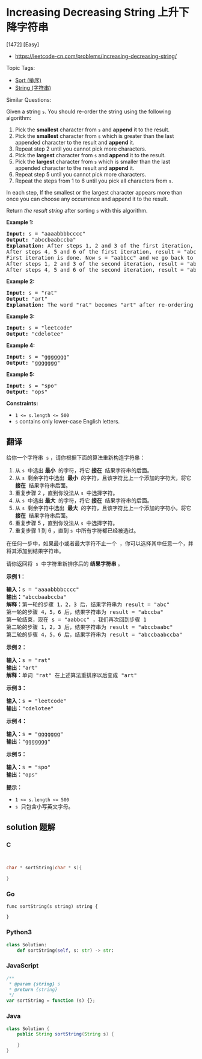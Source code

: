 # Increasing Decreasing String 上升下降字符串

[1472] [Easy]

- https://leetcode-cn.com/problems/increasing-decreasing-string/

Topic Tags:

- [Sort (排序)](https://leetcode-cn.com/tag/sort/)
- [String (字符串)](https://leetcode-cn.com/tag/string/)

Similar Questions:

Given a string `s`. You should re-order the string using the following algorithm:

1.  Pick the **smallest** character from `s` and **append** it to the result.
2.  Pick the **smallest** character from `s` which is greater than the last appended character to the result and **append** it.
3.  Repeat step 2 until you cannot pick more characters.
4.  Pick the **largest** character from `s` and **append** it to the result.
5.  Pick the **largest** character from `s` which is smaller than the last appended character to the result and **append** it.
6.  Repeat step 5 until you cannot pick more characters.
7.  Repeat the steps from 1 to 6 until you pick all characters from `s`.

In each step, If the smallest or the largest character appears more than once you can choose any occurrence and append it to the result.

Return _the result string_ after sorting `s` with this algorithm.

**Example 1:**

<pre><strong>Input:</strong> s = "aaaabbbbcccc"
<strong>Output:</strong> "abccbaabccba"
<strong>Explanation:</strong> After steps 1, 2 and 3 of the first iteration, result = "abc"
After steps 4, 5 and 6 of the first iteration, result = "abccba"
First iteration is done. Now s = "aabbcc" and we go back to step 1
After steps 1, 2 and 3 of the second iteration, result = "abccbaabc"
After steps 4, 5 and 6 of the second iteration, result = "abccbaabccba"
</pre>

**Example 2:**

<pre><strong>Input:</strong> s = "rat"
<strong>Output:</strong> "art"
<strong>Explanation:</strong> The word "rat" becomes "art" after re-ordering it with the mentioned algorithm.
</pre>

**Example 3:**

<pre><strong>Input:</strong> s = "leetcode"
<strong>Output:</strong> "cdelotee"
</pre>

**Example 4:**

<pre><strong>Input:</strong> s = "ggggggg"
<strong>Output:</strong> "ggggggg"
</pre>

**Example 5:**

<pre><strong>Input:</strong> s = "spo"
<strong>Output:</strong> "ops"
</pre>

**Constraints:**

- `1 <= s.length <= 500`
- `s` contains only lower-case English letters.

## 翻译

给你一个字符串  `s` ，请你根据下面的算法重新构造字符串：

1.  从 `s`  中选出 **最小**  的字符，将它 **接在**  结果字符串的后面。
2.  从 `s`  剩余字符中选出  **最小**  的字符，且该字符比上一个添加的字符大，将它 **接在**  结果字符串后面。
3.  重复步骤 2 ，直到你没法从 `s`  中选择字符。
4.  从 `s`  中选出 **最大**  的字符，将它 **接在**  结果字符串的后面。
5.  从 `s`  剩余字符中选出  **最大**  的字符，且该字符比上一个添加的字符小，将它 **接在**  结果字符串后面。
6.  重复步骤 5 ，直到你没法从 `s`  中选择字符。
7.  重复步骤 1 到 6 ，直到 `s`  中所有字符都已经被选过。

在任何一步中，如果最小或者最大字符不止一个  ，你可以选择其中任意一个，并将其添加到结果字符串。

请你返回将  `s`  中字符重新排序后的 **结果字符串** 。

**示例 1：**

<pre><strong>输入：</strong>s = "aaaabbbbcccc"
<strong>输出：</strong>"abccbaabccba"
<strong>解释：</strong>第一轮的步骤 1，2，3 后，结果字符串为 result = "abc"
第一轮的步骤 4，5，6 后，结果字符串为 result = "abccba"
第一轮结束，现在 s = "aabbcc" ，我们再次回到步骤 1
第二轮的步骤 1，2，3 后，结果字符串为 result = "abccbaabc"
第二轮的步骤 4，5，6 后，结果字符串为 result = "abccbaabccba"
</pre>

**示例 2：**

<pre><strong>输入：</strong>s = "rat"
<strong>输出：</strong>"art"
<strong>解释：</strong>单词 "rat" 在上述算法重排序以后变成 "art"
</pre>

**示例 3：**

<pre><strong>输入：</strong>s = "leetcode"
<strong>输出：</strong>"cdelotee"
</pre>

**示例 4：**

<pre><strong>输入：</strong>s = "ggggggg"
<strong>输出：</strong>"ggggggg"
</pre>

**示例 5：**

<pre><strong>输入：</strong>s = "spo"
<strong>输出：</strong>"ops"
</pre>

**提示：**

- `1 <= s.length <= 500`
- `s`  只包含小写英文字母。

## solution 题解

### C

```c


char * sortString(char * s){

}


```

### Go

```golang
func sortString(s string) string {

}
```

### Python3

```python
class Solution:
    def sortString(self, s: str) -> str:

```

### JavaScript

```javascript
/**
 * @param {string} s
 * @return {string}
 */
var sortString = function (s) {};
```

### Java

```java
class Solution {
    public String sortString(String s) {

    }
}
```
